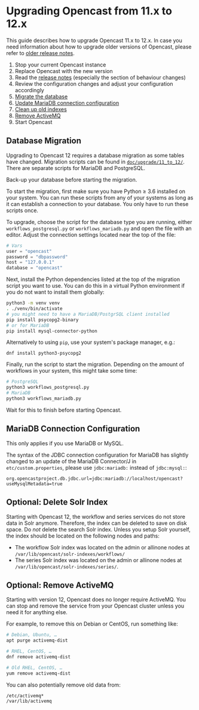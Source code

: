 Upgrading Opencast from 11.x to 12.x
====================================

This guide describes how to upgrade Opencast 11.x to 12.x.
In case you need information about how to upgrade older versions of Opencast,
please refer to [older release notes](https://docs.opencast.org).

1. Stop your current Opencast instance
2. Replace Opencast with the new version
3. Read the [release notes](releasenotes.md) (especially the section of behaviour changes)
4. Review the configuration changes and adjust your configuration accordingly
5. [Migrate the database](#database-migration)
6. [Update MariaDB connection configuration](#mariadb-connection-configuration)
7. [Clean up old indexes](#optional-delete-solr-index)
8. [Remove ActiveMQ](#optional-remove-activemq)
9. Start Opencast

Database Migration
------------------

Upgrading to Opencast 12 requires a database migration as some tables have changed.
Migration scripts can be found in
[`doc/upgrade/11_to_12/`](https://github.com/opencast/opencast/tree/r/12.x/docs/upgrade/11_to_12).
There are separate scripts for MariaDB and PostgreSQL.

<div class=warn>
Back-up your database before starting the migration.
</div>

To start the migration, first make sure you have Python ≥ 3.6 installed on your system.
You can run these scripts from any of your systems as long as it can establish a connection to your database.
You only have to run these scripts once.

To upgrade, choose the script for the database type you are running,
either `workflows_postgresql.py` or `workflows_mariadb.py`
and open the file with an editor. Adjust the connection settings located near the top of the file:

```py
# Vars
user = "opencast"
password = "dbpassword"
host = "127.0.0.1"
database = "opencast"
```

Next, install the Python dependencies listed at the top of the migration script you want to use.
You can do this in a virtual Python environment if you do not want to install them globally:

```sh
python3 -m venv venv
. ./venv/bin/activate
# you might need to have a MariaDB/PostgrSQL client installed
pip install psycopg2-binary
# or for MariaDB
pip install mysql-connector-python
```

Alternatively to using `pip`, use your system's package manager, e.g.:

```
dnf install python3-psycopg2
```

Finally, run the script to start the migration.
Depending on the amount of workflows in your system, this might take some time:

```sh
# PostgreSQL
python3 workflows_postgresql.py
# MariaDB
python3 workflows_mariadb.py
```

Wait for this to finish before starting Opencast.


MariaDB Connection Configuration
--------------------------------

This only applies if you use MariaDB or MySQL.

The syntax of the JDBC connection configuration for MariaDB has slightly changed to an update of the MariaDB
Connector/J in `etc/custom.properties`, please use `jdbc:mariadb:` instead of `jdbc:mysql:`:

```properties
org.opencastproject.db.jdbc.url=jdbc:mariadb://localhost/opencast?useMysqlMetadata=true
```


Optional: Delete Solr Index
---------------------------

Starting with Opencast 12, the workflow and series services do not store data in Solr anymore.
Therefore, the index can be deleted to save on disk space.
Do _not_ delete the search Solr index.
Unless you setup Solr yourself, the index should be located on the following nodes and paths:

- The workflow Solr index was located on the admin or allinone nodes at
  `/var/lib/opencast/solr-indexes/workflows/`
- The series Solr index was located on the admin or allinone nodes at
  `/var/lib/opencast/solr-indexes/series/`.


Optional: Remove ActiveMQ
-------------------------

Starting with version 12, Opencast does no longer require ActiveMQ.
You can stop and remove the service from your Opencast cluster unless you need it for anything else.

For example, to remove this on Debian or CentOS, run something like:

```sh
# Debian, Ubuntu, …
apt purge activemq-dist

# RHEL, CentOS, …
dnf remove activemq-dist

# Old RHEL, CentOS, …
yum remove activemq-dist
```

You can also potentially remove old data from:

```
/etc/activemq*
/var/lib/activemq
```
